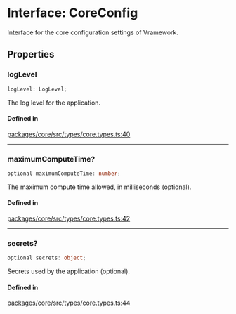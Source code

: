 # Interface: CoreConfig

Interface for the core configuration settings of Vramework.

## Properties

### logLevel

```ts
logLevel: LogLevel;
```

The log level for the application.

#### Defined in

[packages/core/src/types/core.types.ts:40](https://github.com/vramework/vramework/blob/effbb4c429219b23928f1b1f0fcdb2fd3899355c/packages/core/src/types/core.types.ts#L40)

***

### maximumComputeTime?

```ts
optional maximumComputeTime: number;
```

The maximum compute time allowed, in milliseconds (optional).

#### Defined in

[packages/core/src/types/core.types.ts:42](https://github.com/vramework/vramework/blob/effbb4c429219b23928f1b1f0fcdb2fd3899355c/packages/core/src/types/core.types.ts#L42)

***

### secrets?

```ts
optional secrets: object;
```

Secrets used by the application (optional).

#### Defined in

[packages/core/src/types/core.types.ts:44](https://github.com/vramework/vramework/blob/effbb4c429219b23928f1b1f0fcdb2fd3899355c/packages/core/src/types/core.types.ts#L44)
